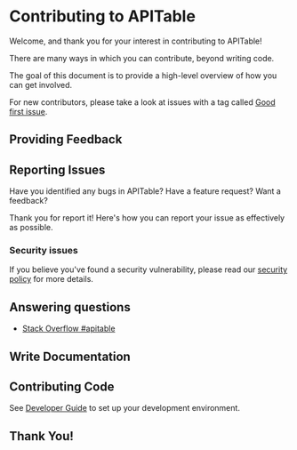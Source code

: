 # Contributing to APITable

Welcome, and thank you for your interest in contributing to APITable!

There are many ways in which you can contribute, beyond writing code. 

The goal of this document is to provide a high-level overview of how you can get involved.

For new contributors, please take a look at issues with a tag called [Good first issue](https://github.com/apitable/apitable/issues?q=is%3Aopen+is%3Aissue+label%3A%22good+first+issue%22).

## Providing Feedback




## Reporting Issues

Have you identified any bugs in APITable?
Have a feature request?
Want a feedback?

Thank you for report it!
Here's how you can report your issue as effectively as possible.


### Security issues
If you believe you've found a security vulnerability, please read our [security policy](./SECURITY.md) for more details.


## Answering questions

- [Stack Overflow #apitable](https://stackoverflow.com/questions/tagged/apitable)

## Write Documentation

## Contributing Code

See [Developer Guide](./docs/contribute/developer-guide.md) to set up your development environment.


## Thank You!


